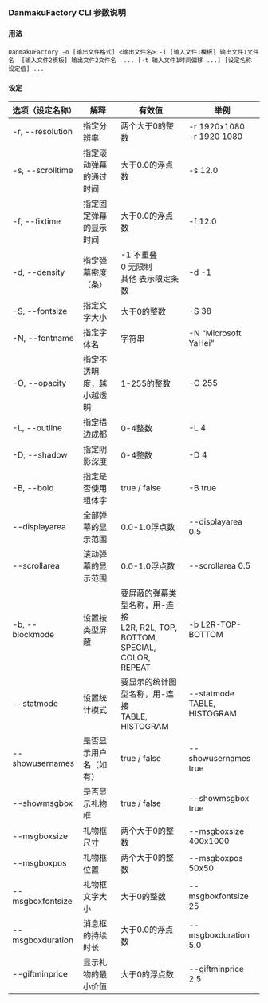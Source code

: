 ### DanmakuFactory CLI 参数说明

#### 用法

`DanmakuFactory -o [输出文件格式] <输出文件名> -i [输入文件1模板] 输出文件1文件名  [输入文件2模板] 输出文件2文件名  ... [-t 输入文件1时间偏移 ...] [设定名称 设定值] ...`

#### 设定

| 选项（设定名称） | 解释                     | 有效值                                                                           | 举例                           |
| ---------------- | ------------------------ | -------------------------------------------------------------------------------- | ------------------------------ |
| -r, --resolution | 指定分辨率               | 两个大于0的整数                                                                  | -r 1920x1080<br />-r 1920 1080 |
| -s, --scrolltime | 指定滚动弹幕的通过时间   | 大于0.0的浮点数                                                                  | -s 12.0                        |
| -f, --fixtime    | 指定固定弹幕的显示时间   | 大于0.0的浮点数                                                                  | -f 12.0                        |
| -d, --density    | 指定弹幕密度（条）       | -1 不重叠<br />0 无限制<br />其他 表示限定条数                                   | -d -1                          |
| -S, --fontsize   | 指定文字大小             | 大于0的整数                                                                      | -S 38                          |
| -N, --fontname   | 指定字体名               | 字符串                                                                           | -N “Microsoft YaHei”         |
| -O, --opacity    | 指定不透明度，越小越透明 | 1-255的整数                                                                      | -O 255                         |
| -L, --outline    | 指定描边成都             | 0-4整数                                                                          | -L 4                           |
| -D, --shadow     | 指定阴影深度             | 0-4整数                                                                          | -D 4                           |
| -B, --bold       | 指定是否使用粗体字       | true / false                                                                     | -B true                        |
| --displayarea    | 全部弹幕的显示范围       | 0.0-1.0浮点数                                                                    | --displayarea 0.5              |
| --scrollarea     | 滚动弹幕的显示范围       | 0.0-1.0浮点数                                                                    | --scrollarea 0.5               |
| -b, --blockmode  | 设置按类型屏蔽           | 要屏蔽的弹幕类型名称，用-连接<br />L2R, R2L, TOP, BOTTOM, SPECIAL, COLOR, REPEAT | -b L2R-TOP-BOTTOM              |
| --statmode       | 设置统计模式             | 要显示的统计图型名称，用-连接<br /> TABLE, HISTOGRAM                             | --statmode TABLE, HISTOGRAM    |
| --showusernames  | 是否显示用户名（如有）   | true / false                                                                     | --showusernames true           |
| --showmsgbox     | 是否显示礼物框           | true / false                                                                     | --showmsgbox true              |
| --msgboxsize     | 礼物框尺寸               | 两个大于0的整数                                                                  | --msgboxsize 400x1000          |
| --msgboxpos      | 礼物框位置               | 两个大于0的整数                                                                  | --msgboxpos 50x50              |
| --msgboxfontsize | 礼物框文字大小           | 大于0的整数                                                                      | --msgboxfontsize 25            |
| --msgboxduration | 消息框的持续时长         | 大于0.0的浮点数                                                                  | --msgboxduration 5.0           |
| --giftminprice   | 显示礼物的最小价值       | 大于0的浮点数                                                                    | --giftminprice 2.5             |
